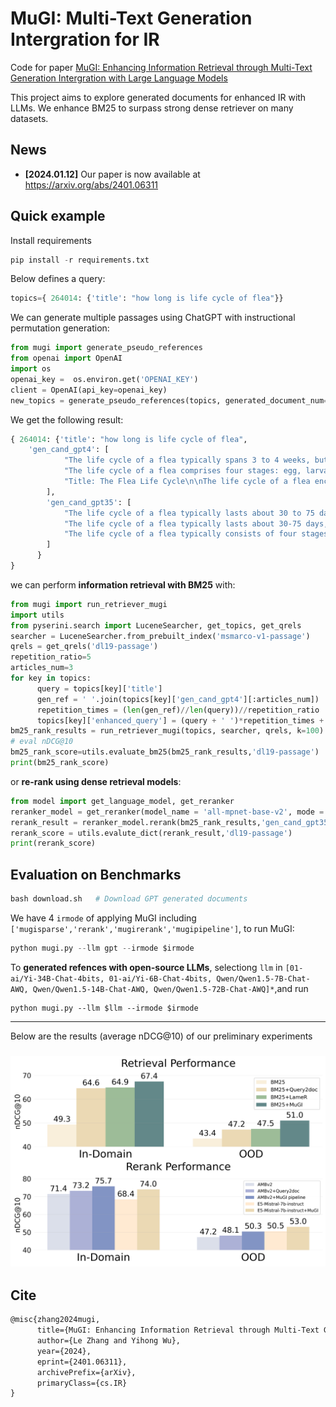 # MuGI: Multi-Text Generation Intergration for IR

Code for paper [MuGI: Enhancing Information Retrieval through Multi-Text Generation Intergration with Large Language Models](https://arxiv.org/abs/2401.06311)

This project aims to explore generated documents for enhanced IR with LLMs. We enhance BM25 to surpass strong dense retriever on many datasets.


## News

- **[2024.01.12]** Our paper is now available at https://arxiv.org/abs/2401.06311

## Quick example

Install requirements

```python
pip install -r requirements.txt
```

Below defines a query:

```python
topics={ 264014: {'title': "how long is life cycle of flea"}}
```

We can generate multiple passages using ChatGPT with instructional permutation generation:

```python
from mugi import generate_pseudo_references
from openai import OpenAI
import os
openai_key =  os.environ.get('OPENAI_KEY')
client = OpenAI(api_key=openai_key)
new_topics = generate_pseudo_references(topics, generated_document_num=3)
```

We get the following result:

```python
{ 264014: {'title': "how long is life cycle of flea",
    'gen_cand_gpt4': [
            "The life cycle of a flea typically spans 3 to 4 weeks, but it can extend to several months under less than ideal conditions. The cycle is composed of four stages: egg, larva, pupa, and adult. The initial stage begins when an adult female lays eggs after feeding on a host, often a mammal or bird. These eggs hatch into larvae within a few days, which then feed on organic debris found in their environment. After several molts, larvae develop into pupae, encapsulating themselves in cocoons for approximately one to two weeks. Finally, adult fleas emerge ready to find a host, feed, and begin the reproductive cycle anew. Environment and climate can influence the duration of this cycle, with warmth and humidity generally accelerating the process.",
            "The life cycle of a flea comprises four stages: egg, larva, pupa, and adult. This process can take anywhere from two weeks to several months, depending on environmental conditions. The cycle begins when an adult flea lays eggs on a host. These eggs can hatch into larvae within a couple of days under optimal conditions, which include warmth and high humidity. Larvae feed on organic debris and adult flea feces for several days before spinning cocoons to enter the pupal stage. Pupation may last from a few days to several weeks or months; during this time, the pupa awaits environmental cues signaling the presence of a potential host. Finally, adult fleas emerge from the cocoon, ready to feed and restart the cycle. While the ideal temperature for the flea's life cycle is between 70-85\u00b0F (21-29\u00b0C) with high humidity, cooler or drier conditions can extend the cycle significantly, with pupae lying dormant for up to a year in unfavorable conditions.",
            "Title: The Flea Life Cycle\n\nThe life cycle of a flea encompasses four stages: egg, larva, pupa, and adult. The duration of a flea's life cycle can vary from a couple weeks to several months, depending on environmental conditions. \n\n1. Egg: The cycle begins when an adult female flea lays eggs after feeding on a host. These eggs are commonly dispersed in the environment where the host lives and sleeps.\n   \n2. Larva: In 2-10 days, eggs hatch into larvae which avoid light and feed on organic debris found in their surroundings, including feces of adult fleas which contain undigested blood.\n\n3. Pupa: After several weeks, the larvae spin silk-like cocoons, entering the pupal stage. Pupae can remain dormant for months, waiting for a signal (e.g., warmth, CO2, or vibrations) to emerge as adults.\n\n4. Adult: Triggered by the right conditions, adults emerge from the pupae. Within hours, they will seek a host to feed on blood, mate, and begin laying eggs, starting the cycle over again.\n\nIn optimal conditions, the entire flea life cycle can be as short as 3 weeks, but if conditions are not conducive, it can extend to a year or more. Control measures must target all stages of the life cycle to effectively eliminate fleas."
        ],
        'gen_cand_gpt35': [
            "The life cycle of a flea typically lasts about 30 to 75 days, although it can vary depending on environmental conditions such as temperature and humidity. Fleas go through four main stages in their life cycle: egg, larva, pupa, and adult. The entire life cycle can be as short as two weeks or as long as eight months under favorable conditions.",
            "The life cycle of a flea typically lasts about 30-75 days, but can vary depending on environmental conditions such as temperature and humidity. Fleas go through four stages in their life cycle: egg, larva, pupa, and adult. From egg to adult, the entire life cycle can take as little as two weeks or as long as several months.",
            "The life cycle of a flea typically consists of four stages: egg, larva, pupa, and adult. The entire life cycle can range from as little as a few weeks to as long as several months, depending on environmental conditions such as temperature and humidity. Under ideal conditions, the life cycle can be completed in as little as 14 days, but it can be extended significantly in less favorable environments."
        ]
      }
}
```

we can perform **information retrieval with BM25** with:

```python
from mugi import run_retriever_mugi
import utils
from pyserini.search import LuceneSearcher, get_topics, get_qrels
searcher = LuceneSearcher.from_prebuilt_index('msmarco-v1-passage')
qrels = get_qrels('dl19-passage')
repetition_ratio=5
articles_num=3
for key in topics:
      query = topics[key]['title']
      gen_ref = ' '.join(topics[key]['gen_cand_gpt4'][:articles_num])
      repetition_times = (len(gen_ref)//len(query))//repetition_ratio
      topics[key]['enhanced_query'] = (query + ' ')*repetition_times + gen_ref
bm25_rank_results = run_retriever_mugi(topics, searcher, qrels, k=100)
# eval nDCG@10
bm25_rank_score=utils.evaluate_bm25(bm25_rank_results,'dl19-passage')
print(bm25_rank_score)
```

or **re-rank using dense retrieval models**:

```python
from model import get_language_model, get_reranker
reranker_model = get_reranker(model_name = 'all-mpnet-base-v2', mode = 'concat')
rerank_result = reranker_model.rerank(bm25_rank_results,'gen_cand_gpt35',100,use_enhanced_query=True)
rerank_score = utils.evalute_dict(rerank_result,'dl19-passage')
print(rerank_score)
```

## Evaluation on Benchmarks

```python
bash download.sh   # Download GPT generated documents  
```

We have 4 `irmode` of applying MuGI including `['mugisparse','rerank','mugirerank','mugipipeline']`, to run MuGI:

```python
python mugi.py --llm gpt --irmode $irmode 
```

To **generated refences with open-source LLMs**, selectiong  `llm` in `[01-ai/Yi-34B-Chat-4bits, 01-ai/Yi-6B-Chat-4bits, Qwen/Qwen1.5-7B-Chat-AWQ, Qwen/Qwen1.5-14B-Chat-AWQ, Qwen/Qwen1.5-72B-Chat-AWQ]*`,and run

```
python mugi.py --llm $llm --irmode $irmode 
```

------

Below are the results (average nDCG@10) of our preliminary experiments 

### ![Screenshot 2024-01-22 at 12.56.51 PM](https://github.com/lezhang7/Retrieval_MuGI/blob/main/asset/performance.png)

## Cite

```latex
@misc{zhang2024mugi,
      title={MuGI: Enhancing Information Retrieval through Multi-Text Generation Intergration with Large Language Models}, 
      author={Le Zhang and Yihong Wu},
      year={2024},
      eprint={2401.06311},
      archivePrefix={arXiv},
      primaryClass={cs.IR}
}
```